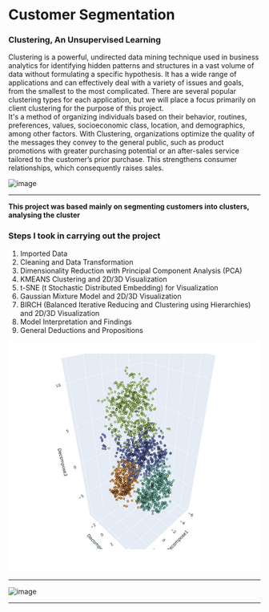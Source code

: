 # **Customer Segmentation**
### Clustering, An Unsupervised Learning
Clustering is a powerful, undirected data mining technique used in business analytics for identifying hidden patterns and structures in a vast volume of data without formulating a specific hypothesis. It has a wide range of applications and can effectively deal with a variety of issues and goals, from the smallest to the most complicated. There are several popular clustering types for each application, but we will place a focus primarily on client clustering for the purpose of this project.<br>
It's a method of organizing individuals based on their behavior, routines, preferences, values, socioeconomic class, location, and demographics, among other factors. With Clustering, organizations optimize the quality of the messages they convey to the general public, such as product promotions with greater purchasing potential or an after-sales service tailored to the customer’s prior purchase. This strengthens consumer relationships, which consequently raises sales. <br>

![image](https://user-images.githubusercontent.com/111154738/189182842-dfb53348-8c1d-4c7d-8e67-4a25cf86a7bd.png) <hr>
**This project was based mainly on segmenting customers into clusters, analysing the cluster** <br>
 <p>  


### Steps I took in carrying out the project <br>
1. Imported Data
2. Cleaning and Data Transformation
3. Dimensionality Reduction with Principal Component Analysis (PCA)
4. KMEANS Clustering and 2D/3D Visualization
5. t-SNE (t Stochastic Distributed Embedding) for Visualization
6. Gaussian Mixture Model and 2D/3D Visualization
7. BIRCH (Balanced Iterative Reducing and Clustering using Hierarchies) and 2D/3D Visualization
8. Model Interpretation and Findings
9. General Deductions and Propositions

![image](https://github.com/DannyEhiz/Customer_Segmentation/blob/main/WhatsApp%20Image%202023-11-01%20at%2000.21.14.jpeg?raw=true)<hr>

![image]() <hr>
